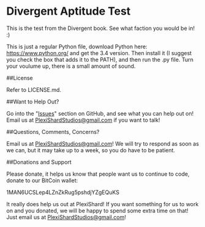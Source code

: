 Divergent Aptitude Test
=======================

This is the test from the Divergent book. See what faction you would be in! :)

This is just a regular Python file, download Python here: https://www.python.org/ and get the 3.4 version. Then install it (I suggest you check the box that adds it to the PATH), and then run the .py file. Turn your voulume up, there is a small amount of sound.

##License

Refer to LICENSE.md.

##Want to Help Out?

Go into the "[Issues](https://github.com/PlexiShard/Divergent_Aptitude_Test/issues)" section on GitHub, and see what you can help out on! Email us at PlexiShardStudios@gmail.com if you want to talk!

##Questions, Comments, Concerns?

Email us at PlexiShardStudios@gmail.com! We will try to respond as soon as we can, but it may take up to a week, so you do have to be patient.

##Donations and Support

Please donate, it helps us know that people want us to continue to code, donate to our BitCoin wallet:

1MAN6UCSLep4LZnZkRug5pshdjYZgEQuKS

It really does help us out at PlexiShard! If you want something for us to work on and you donated, we will be happy to spend some extra time on that! Just email us at PlexiShardStudios@gmail.com!
